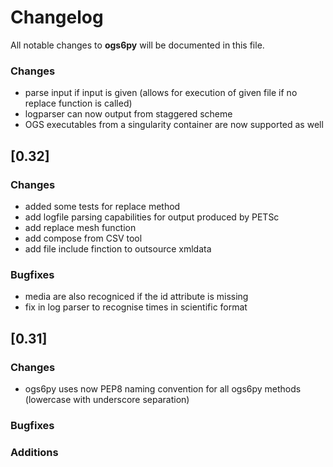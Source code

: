 # Changelog

All notable changes to **ogs6py** will be documented in this file.

### Changes
* parse input if input is given (allows for execution of given file if no replace function is called)
* logparser can now output from staggered scheme
* OGS executables from a singularity container are now supported as well

## [0.32]

### Changes
* added some tests for replace method
* add logfile parsing capabilities for output produced by PETSc
* add replace mesh function
* add compose from CSV tool
* add file include finction to outsource xmldata

### Bugfixes
* media are also recogniced if the id attribute is missing
* fix in log parser to recognise times in scientific format

## [0.31]

### Changes
* ogs6py uses now PEP8 naming convention for all ogs6py methods (lowercase with underscore separation)

### Bugfixes

### Additions

